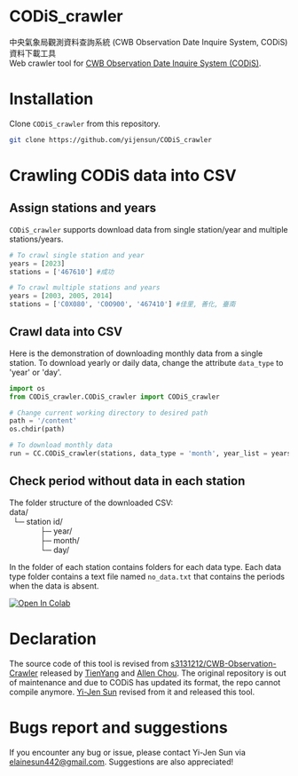 # CODiS_crawler
中央氣象局觀測資料查詢系統 (CWB Observation Date Inquire System, CODiS) 資料下載工具<br>
Web crawler tool for [CWB Observation Date Inquire System (CODiS)](https://e-service.cwb.gov.tw/HistoryDataQuery/).

# Installation
Clone `CODiS_crawler` from this repository.
```bash
git clone https://github.com/yijensun/CODiS_crawler
```

# Crawling CODiS data into CSV
## Assign stations and years
`CODiS_crawler` supports download data from single station/year and multiple stations/years.
```python
# To crawl single station and year
years = [2023]
stations = ['467610'] #成功 

# To crawl multiple stations and years
years = [2003, 2005, 2014]
stations = ['C0X080', 'C0O900', '467410'] #佳里, 善化, 臺南 
```
## Crawl data into CSV
Here is the demonstration of downloading monthly data from a single station. To download yearly or daily data, change the attribute `data_type` to 'year' or 'day'.
```python
import os
from CODiS_crawler.CODiS_crawler import CODiS_crawler

# Change current working directory to desired path
path = '/content'
os.chdir(path)

# To download monthly data
run = CC.CODiS_crawler(stations, data_type = 'month', year_list = years)
```
## Check period without data in each station
The folder structure of the downloaded CSV:<br>
data/<br>
&ensp;└─ station id/<br>
&emsp;&emsp;&emsp;&emsp;├─ year/<br>
&emsp;&emsp;&emsp;&emsp;├─ month/<br>
&emsp;&emsp;&emsp;&emsp;└─ day/<br>

In the folder of each station contains folders for each data type.
Each data type folder contains a text file named `no_data.txt` that contains the periods when the data is absent.

<div>
   <a href="https://colab.research.google.com/drive/1iH8FdF3JS2wzl3mwjKcS1TegipWaUYFn?usp=sharing"><img src="https://colab.research.google.com/assets/colab-badge.svg" alt="Open In Colab"></a>
</div>

# Declaration
The source code of this tool is revised from [s3131212/CWB-Observation-Crawler](https://github.com/s3131212/CWB-Observation-Crawler) released by [TienYang](https://github.com/wy36101299) and [Allen Chou](https://github.com/s3131212). The original repository is out of maintenance and due to CODiS has updated its format, the repo cannot compile anymore. [Yi-Jen Sun](https://github.com/yijensun) revised from it and released this tool.

# Bugs report and suggestions 
If you encounter any bug or issue, please contact Yi-Jen Sun via elainesun442@gmail.com. Suggestions are also appreciated!
